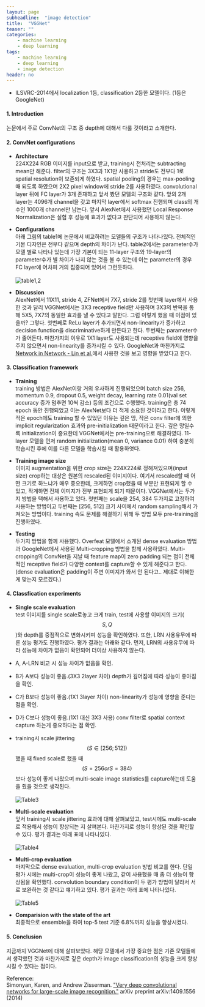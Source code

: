 ```yaml
---
layout: page
subheadline:  "image detection"
title:  "VGGNet"
teaser: ""
categories:
    - machine learning
    - deep learning
tags:
    - machine learning
    - deep learning
    - image detection
header: no
---
```


- ILSVRC-2014에서 localization 1등, classification 2등한 모델이다. (1등은 GoogleNet)

#### 1. Introduction<br>
논문에서 주로 ConvNet의 구조 중 depth에 대해서 다룰 것이라고 소개한다.

#### 2. ConvNet configurations<br>
  - **Architecture**<br>
  224X224 RGB 이미지를 input으로 받고, training시 전처리는 subtracting mean만 해준다.
  filter의 구조는 3X3과 1X1만 사용하고 stride도 전부다 1로 spatial resolution이 보존되게 하였다.
  spatial pooling의 경우는 max-pooling 때 되도록 하였으며 2X2 pixel window에 stride 2를 사용하였다.
  convolutional layer 뒤에 FC layer가 3개 존재하고 앞서 봤던 모델의 구조와 같다.
  앞의 2개 layer는 4096개 channel을 갖고 마지막 layer에서 softmax 진행되며 class의 개수인 1000개 channel만 남는다.
  앞서 AlexNet에서 사용했던 Local Response Normalization은 실험 후 성능에 효과가 없다고 판단되어 사용하지 않는다.

  - **Configurations**<br>
  아래 그림의 table1에 논문에서 비교하려는 모델들의 구조가 나타나있다. 전체적인 기본 디자인은 전부다 같으며 depth의 차이가 난다.
  table2에서는 parameter수가 모델 별로 나타나 있는데 가장 기본이 되는 11-layer 구조와 19-layer의 parameter수가
  별 차이가 나지 않는 것을 볼 수 있는데 이는 parameter의 경우 FC layer에 어차피 거의 집중되어 있어서 그런듯하다. <br><br>
  ![table1,2](http://euler.stat.yale.edu/~tba3/stat665/lectures/lec18/img/vggModel.jpg)

  - **Discussion**<br>
  AlexNet에서 11X11, stride 4, ZFNet에서 7X7, stride 2를 첫번째 layer에서 사용한 것과 달리 VGGNet에서는
  3X3 receptive field만 사용하며 3X3의 반복을 통해 5X5, 7X7의 동일한 효과를 낼 수 있다고 말한다.
  그럼 이렇게 했을 때 이점이 있을까? 그렇다.
  첫번째로 ReLu layer가 추가되면서 non-linearity가 증가하고 decision function을 discriminative하게 만든다고 한다.
  두번째는 parameter수가 줄어든다.
  마찬가지의 이유로 1X1 layer도 사용되는데 receptive field에 영향을 주지 않으면서 non-linearity를 증가시킬 수 있다.
  GoogleNet과 마찬가지로 [Network in Network - Lin et al.](https://arxiv.org/pdf/1312.4400.pdf)에서 사용한 것을 보고
  영향을 받았다고 한다.

#### 3. Classification framework<br>
  - **Training**<br>
  training 방법은 AlexNet이랑 거의 유사하게 진행되었으며 batch size 256, momentum 0.9, dropout 0.5,
  weight decay, learning rate 0.01(val set accuracy 증가 멈추면 10씩 감소) 등의 조건으로 수행했다.
  training은 총 74 epoch 동안 진행되었고 이는 AlexNet보다 더 적게 소요된 것이라고 한다. 이렇게 적은 epoch에도
  training 할 수 있었던 이유는 깊은 망, 작은 conv filter에 의한 implicit regularization 효과와 pre-initialization 때문이라고 한다.
  깊은 망일수록 initialization이 중요한데 VGGNet에서는 pre-training으로 해결하였다. 11-layer 모델을 먼저 random initialization(mean 0, variance 0.01)
  하여 충분히 학습시킨 후에 이를 다른 모델을 학습시킬 때 활용하엿다.

  - **Training image size**<br>
  이미지 augmentation을 위한 crop size는 224X224로 정해져있으며(input size) crop하는 대상은 원본의 rescaled된 이미지이다.
  여기서 rescaled할 때 어떤 크기로 하느냐가 매우 중요한데, 크게하면 crop했을 때 부분만 표현되게 할 수 있고, 작게하면 전체 이미지가
  전부 표현되게 되기 때문이다. VGGNet에서는 두가지 방법을 택해서 사용하고 있다.
  첫번째는 scale을 254, 384 두가지로 고정하여 사용하는 방법이고 두번째는 [256, 512] 크기 사이에서 random sampling해서 가져오는 방법이다.
  training 속도 문제를 해결하기 위해 두 방법 모두 pre-training을 진행하였다.

  - **Testing**<br>
  두가지 방법을 함께 사용했다. Overfeat 모델에서 소개된 dense evaluation 방법과 GoogleNet에서 사용된 Multi-cropping 방법을 함께 사용하였다.
  Multi-cropping의 ConvNet을 지날 때 feature map이 zero padding 되는 점이 전체적인 receptive field가 다양한 context를 capture할 수 있게
  해준다고 한다. (dense evaluation은 padding이 주변 이미지가 와서 안 된다고.. 제대로 이해한게 맞는지 모르겠다.)

#### 4. Classfication experiments<br>
 - **Single scale evaluation**<br>
 test 이미지를 single scale로놓고 크게 train, test에 사용할 이미지의 크기($$S, Q$$)와 depth를 중점적으로 변화시키며
 성능을 확인하였다. 또한, LRN 사용유무에 따른 성능 평가도 진행하였다.
 평가 결과는 아래와 같다. 먼저, LRN의 사용유무에 따라 성능에 차이가 없음이 확인되어 더이상 사용하지 않는다.
  - A, A-LRN 비교 시 성능 차이가 없음을 확인.
  - B가 A보다 성능이 좋음.(3X3 2layer 차이) depth가 깊어짐에 따라 성능이 좋아짐을 확인.
  - C가 B보다 성능이 좋음.(1X1 3layer 차이) non-linearity가 성능에 영향을 준다는 점을 확인.
  - D가 C보다 성능이 좋음.(1X1 대신 3X3 사용) conv filter로 spatial context capture 하는게 중요하다는 점 확인.
  - training시 scale jittering $$(S \in [256;512])$$ 했을 때 fixed scale로 했을 때$$(S=256 or S=384)$$보다 성능이 좋게 나왔으며 multi-scale image statistics를 capture하는데 도움을 줬을 것으로 생각된다.<br><br>
 ![Table3](http://mblogthumb2.phinf.naver.net/20160630_289/laonple_1467259172054sspYy_PNG/%C0%CC%B9%CC%C1%F6_43.png?type=w2)

 - **Multi-scale evaluation**<br>
 앞서 training시 scale jittering 효과에 대해 살펴보았고, test시에도 multi-scale로 적용해서 성능이 향상되는 지 살펴본다. 마찬가지로
 성능이 향상된 것을 확인할 수 있다. 평가 결과는 아래 표에 나타나있다.<br><br>
 ![Table4](http://mblogthumb2.phinf.naver.net/20160630_161/laonple_1467259323970DuKM3_PNG/%C0%CC%B9%CC%C1%F6_46.png?type=w2)

 - **Multi-crop evaluation**<br>
 마지막으로 dense evaluation, multi-crop evaluation 방법 비교를 한다.
 단일 평가 시에는 multi-crop이 성능이 좋게 나왔고, 같이 사용했을 때 좀 더 성능이 향상됨을 확인했다.
 convolution boundary condition이 두 평가 방법이 달라서 서로 보완하는 것 같다고 얘기하고 있다.
 평가 결과는 아래 표에 나타나있다.<br><br>
 ![Table5](http://mblogthumb1.phinf.naver.net/20160630_120/laonple_14672591723355hgpI_PNG/%C0%CC%B9%CC%C1%F6_45.png?type=w2)

 - **Comparision with the state of the art**<br>
 최종적으로 ensemble을 하여 top-5 test 기준 6.8%까지 성능을 향상시켰다.

#### 5. Conclusion<br>
지금까지 VGGNet에 대해 살펴보았다. 해당 모델에서 가장 중요한 점은 기존 모델들에서 생각했던 것과 마찬가지로
깊은 depth가 image classification의 성능을 크게 향상시킬 수 있다는 점이다.


Reference: <br>
 Simonyan, Karen, and Andrew Zisserman. ["Very deep convolutional networks for large-scale image recognition."](https://arxiv.org/pdf/1409.1556.pdf) arXiv preprint arXiv:1409.1556 (2014)
